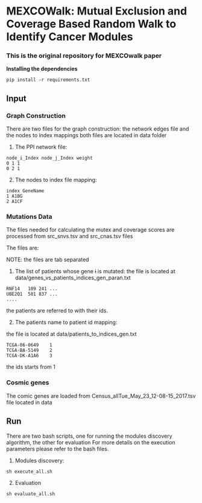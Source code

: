 # MEXCOWalk: Mutual Exclusion and Coverage Based Random Walk to Identify Cancer Modules

### This is the original repository for MEXCOwalk paper


**Installing the dependencies**

```
pip install -r requirements.txt
```

## **Input**

### Graph Construction

There are two files for the graph construction: the network edges file and the nodes to index mappings
both files are located in data folder

1. The PPI network file:
```
node_i_Index node_j_Index weight
0 1 1
0 2 1
```

2. The nodes to index file mapping:
```
index GeneName
1 A1BG
2 A1CF
```

### Mutations Data

The files needed for calculating the mutex and coverage scores are processed from src_snvs.tsv and src_cnas.tsv files

The files are:

NOTE: the files are tab separated

1. The list of patients whose gene ~~i~~ is mutated:
the file is located at data/genes_vs_patients_indices_gen_paran.txt


```
RNF14	109	241	...
UBE2Q1	581	837	...
....
```
the patients are referred to with their ids.


2. The patients name to patient id mapping:

the file is located at data/patients_to_indices_gen.txt

```
TCGA-06-0649	1
TCGA-BA-5149	2
TCGA-DK-A1A6	3
```
the ids starts from 1

### Cosmic genes

The comic genes are loaded from Census_allTue_May_23_12-08-15_2017.tsv file located in data



## **Run**

There are two bash scripts, one for running the modules discovery algorithm, the other for evaluation
For more details on the execution parameters please refer to the bash files.

1. Modules discovery:

```
sh execute_all.sh
```
2. Evaluation

```
sh evaluate_all.sh
```
